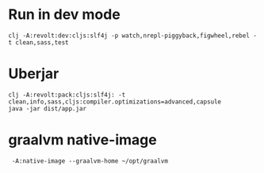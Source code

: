 # Run in dev mode

    clj -A:revolt:dev:cljs:slf4j -p watch,nrepl-piggyback,figwheel,rebel -t clean,sass,test

# Uberjar

    clj -A:revolt:pack:cljs:slf4j: -t clean,info,sass,cljs:compiler.optimizations=advanced,capsule
    java -jar dist/app.jar

# graalvm native-image
     -A:native-image --graalvm-home ~/opt/graalvm

